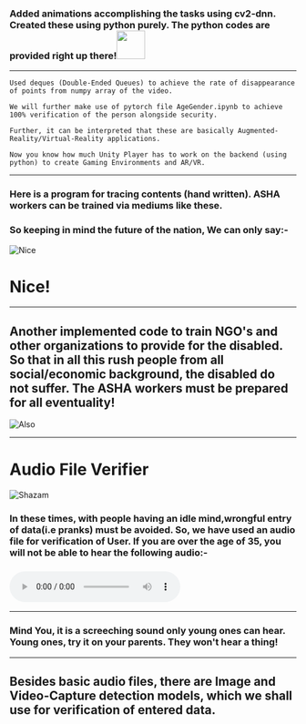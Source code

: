 ### Added animations accomplishing the tasks using cv2-dnn. Created these using python purely. The python codes are provided right up there!<img src="https://thumbs.gfycat.com/TartTastyHammerheadbird-size_restricted.gif" height=50 width=50>
______________________________________________________________________________________________________________________
    Used deques (Double-Ended Queues) to achieve the rate of disappearance of points from numpy array of the video.
    
    We will further make use of pytorch file AgeGender.ipynb to achieve 100% verification of the person alongside security.
    
    Further, it can be interpreted that these are basically Augmented-Reality/Virtual-Reality applications. 
    
    Now you know how much Unity Player has to work on the backend (using python) to create Gaming Environments and AR/VR.
______________________________________________________________________________________________________________________
### Here is a program for tracing contents (hand written). ASHA workers can be trained via mediums like these.
### So keeping in mind the future of the nation, We can only say:-
![Nice](https://github.com/Vedant-S/CoViD-PDS-Plus/blob/master/Code/ML_Applications/Deep_Learning/nice.gif) 
# Nice!
_____________________________________________________________________________________________________________________
## Another implemented code to train NGO's and other organizations to provide for the disabled. So that in all this rush people from all social/economic background, the disabled do not suffer. The ASHA workers must be prepared for all eventuality!
![Also](https://github.com/Vedant-S/CoViD-PDS-Plus/blob/master/Code/ML_Applications/Deep_Learning/teaching.gif)
_____________________________________________________________________________________________________________________
# Audio File Verifier
![Shazam](https://hackernoon.com/hn-images/1*xbiQh8B_KJaMFU193I9mwA.gif)
### In these times, with people having an idle mind,wrongful entry of data(i.e pranks) must be avoided. So, we have used an audio file for verification of User. If you are over the age of 35, you will not be able to hear the following audio:-
### ![Click here to play!](https://raw.githubusercontent.com/Vedant-S/CoViD-PDS-Plus/master/Code/ML_Applications/Deep_Learning/AUD-20200426-WA0010.mp3)
______________________________________________________________________________________________________________________
### Mind You, it is a screeching sound only young ones can hear. Young ones, try it on your parents. They won't hear a thing!
_______________________________________________________________________________________________________________________
## Besides basic audio files, there are Image and Video-Capture detection models, which we shall use for verification of entered data.
